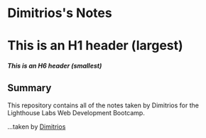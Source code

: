 # Dimitrios's Notes
# This is an H1 header (largest)
##### This is an H6 header (smallest)
## Summary
This repository contains all of the notes taken by Dimitrios for the Lighthouse Labs Web Development Bootcamp.

...taken by [Dimitrios](https://github.com/Griego86)